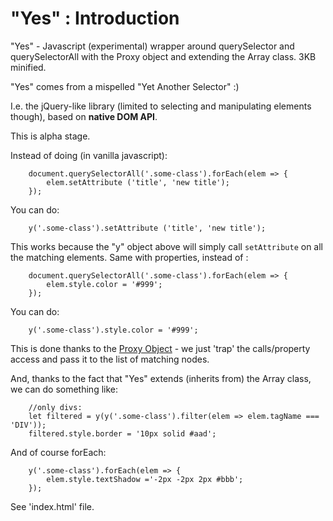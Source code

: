 # "Yes" : Introduction

"Yes" - Javascript (experimental) wrapper around querySelector and querySelectorAll with the Proxy object and extending the Array class. 3KB minified.

"Yes" comes from a mispelled "Yet Another Selector" :)


I.e. the jQuery-like library (limited to selecting and manipulating elements though), based on **native DOM API**.

This is alpha stage.

Instead of doing (in vanilla javascript):

```
    document.querySelectorAll('.some-class').forEach(elem => {
        elem.setAttribute ('title', 'new title');
    });   
```

You can do:

```
    y('.some-class').setAttribute ('title', 'new title');
```

This works because the "y" object above will simply call `setAttribute` on all the matching elements. Same with properties, instead of :

```
    document.querySelectorAll('.some-class').forEach(elem => {
        elem.style.color = '#999';
    });  
```

You can do:

```
    y('.some-class').style.color = '#999';
```

This is done thanks to the [Proxy Object](https://developer.mozilla.org/en-US/docs/Web/JavaScript/Reference/Global_Objects/Proxy)  - we just 'trap' the calls/property access and pass it to the list of matching nodes.

And, thanks to the fact that "Yes" extends (inherits from) the Array class, we can do something like:

```
    //only divs:
    let filtered = y(y('.some-class').filter(elem => elem.tagName === 'DIV'));
    filtered.style.border = '10px solid #aad';
```
And of course forEach:

```
    y('.some-class').forEach(elem => {
        elem.style.textShadow ='-2px -2px 2px #bbb';
    });
```                    

See 'index.html' file.